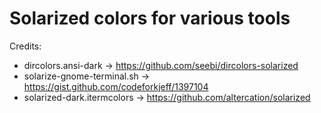 Solarized colors for various tools
==================================
Credits:
* dircolors.ansi-dark -> https://github.com/seebi/dircolors-solarized
* solarize-gnome-terminal.sh -> https://gist.github.com/codeforkjeff/1397104
* solarized-dark.itermcolors -> https://github.com/altercation/solarized
